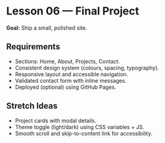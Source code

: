 
# Lesson 06 — Final Project

**Goal:** Ship a small, polished site.

## Requirements
- Sections: Home, About, Projects, Contact.
- Consistent design system (colours, spacing, typography).
- Responsive layout and accessible navigation.
- Validated contact form with inline messages.
- Deployed (optional) using GitHub Pages.

## Stretch Ideas
- Project cards with modal details.
- Theme toggle (light/dark) using CSS variables + JS.
- Smooth scroll and skip-to-content link for accessibility.
